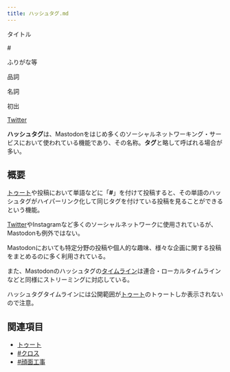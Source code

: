 ```yaml
---
title: ハッシュタグ.md
---
```

<div>

タイトル

</div>

\#

ふりがな等

品詞

名詞

初出

[Twitter](/Twitter "Twitter")

  
**ハッシュタグ**は、Mastodonをはじめ多くのソーシャルネットワーキング・サービスにおいて使われている機能であり、その名称。**タグ**と略して呼ばれる場合が多い。

## 概要

[トゥート](/%E3%83%88%E3%82%A5%E3%83%BC%E3%83%88 "トゥート")や投稿において単語などに「**\#**」を付けて投稿すると、その単語のハッシュタグがハイパーリンク化して同じタグを付けている投稿を見ることができるという機能。

[Twitter](/Twitter "Twitter")やInstagramなど多くのソーシャルネットワークに使用されているが、Mastodonも例外ではない。

Mastodonにおいても特定分野の投稿や個人的な趣味、様々な企画に関する投稿をまとめるのに多く利用されている。

また、Mastodonのハッシュタグの[タイムライン](/%E3%82%BF%E3%82%A4%E3%83%A0%E3%83%A9%E3%82%A4%E3%83%B3 "タイムライン")は連合・ローカルタイムラインなどと同様にストリーミングに対応している。

ハッシュタグタイムラインには公開範囲が[トゥート](/%E5%85%AC%E9%96%8B "公開")のトゥートしか表示されないので注意。

## 関連項目

-   [トゥート](/%E3%83%88%E3%82%A5%E3%83%BC%E3%83%88 "トゥート")
-   [\#クロス](/%E3%82%AF%E3%83%AD%E3%82%B9 "クロス")
-   [\#顔面工事](/%E9%A1%94%E9%9D%A2%E5%B7%A5%E4%BA%8B "顔面工事")

